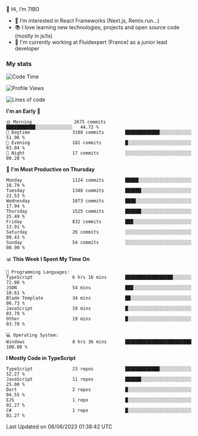 👋 Hi, I’m 7IBO

- 👀 I’m interested in React Frameworks (Next.js, Remix.run...)
- 📚 I love learning new technologies, projects and open source code (mostly in js/ts)
- 💼 I'm currently working at Fluidexpert (France) as a junior lead developer

### My stats
<!--START_SECTION:waka-->
![Code Time](http://img.shields.io/badge/Code%20Time-7%20hrs%204%20mins-blue)

![Profile Views](http://img.shields.io/badge/Profile%20Views-70-blue)

![Lines of code](https://img.shields.io/badge/From%20Hello%20World%20I%27ve%20Written-7.8%20million%20lines%20of%20code-blue)

**I'm an Early 🐤** 

```text
🌞 Morning                2675 commits        ███████████░░░░░░░░░░░░░░   44.72 % 
🌆 Daytime                3108 commits        █████████████░░░░░░░░░░░░   51.96 % 
🌃 Evening                182 commits         █░░░░░░░░░░░░░░░░░░░░░░░░   03.04 % 
🌙 Night                  17 commits          ░░░░░░░░░░░░░░░░░░░░░░░░░   00.28 % 
```
📅 **I'm Most Productive on Thursday** 

```text
Monday                   1124 commits        █████░░░░░░░░░░░░░░░░░░░░   18.79 % 
Tuesday                  1348 commits        ██████░░░░░░░░░░░░░░░░░░░   22.53 % 
Wednesday                1073 commits        ████░░░░░░░░░░░░░░░░░░░░░   17.94 % 
Thursday                 1525 commits        ██████░░░░░░░░░░░░░░░░░░░   25.49 % 
Friday                   832 commits         ███░░░░░░░░░░░░░░░░░░░░░░   13.91 % 
Saturday                 26 commits          ░░░░░░░░░░░░░░░░░░░░░░░░░   00.43 % 
Sunday                   54 commits          ░░░░░░░░░░░░░░░░░░░░░░░░░   00.90 % 
```


📊 **This Week I Spent My Time On** 

```text
💬 Programming Languages: 
TypeScript               6 hrs 16 mins       ██████████████████░░░░░░░   72.80 % 
JSON                     54 mins             ███░░░░░░░░░░░░░░░░░░░░░░   10.61 % 
Blade Template           34 mins             ██░░░░░░░░░░░░░░░░░░░░░░░   06.73 % 
JavaScript               19 mins             █░░░░░░░░░░░░░░░░░░░░░░░░   03.79 % 
Other                    19 mins             █░░░░░░░░░░░░░░░░░░░░░░░░   03.70 % 

💻 Operating System: 
Windows                  8 hrs 36 mins       █████████████████████████   100.00 % 
```

**I Mostly Code in TypeScript** 

```text
TypeScript               23 repos            █████████████░░░░░░░░░░░░   52.27 % 
JavaScript               11 repos            ██████░░░░░░░░░░░░░░░░░░░   25.00 % 
Dart                     2 repos             █░░░░░░░░░░░░░░░░░░░░░░░░   04.55 % 
EJS                      1 repo              █░░░░░░░░░░░░░░░░░░░░░░░░   02.27 % 
C#                       1 repo              █░░░░░░░░░░░░░░░░░░░░░░░░   02.27 % 
```




 Last Updated on 06/06/2023 01:38:42 UTC
<!--END_SECTION:waka-->

